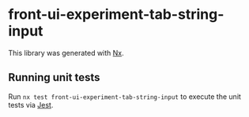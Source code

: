 # front-ui-experiment-tab-string-input

This library was generated with [Nx](https://nx.dev).

## Running unit tests

Run `nx test front-ui-experiment-tab-string-input` to execute the unit tests via [Jest](https://jestjs.io).

